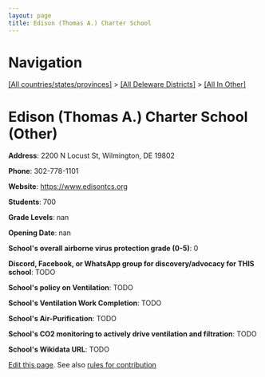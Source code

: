 ```yaml
---
layout: page
title: Edison (Thomas A.) Charter School
---
```

# Navigation

[[All countries/states/provinces]](../../..) > [[All Deleware Districts]](../..) > [[All In Other]](..)

# Edison (Thomas A.) Charter School (Other)

**Address**: 2200 N Locust St, Wilmington, DE 19802

**Phone**: 302-778-1101

**Website**: <https://www.edisontcs.org>

**Students**: 700

**Grade Levels**: nan

**Opening Date**: nan

**School's overall airborne virus protection grade (0-5)**: 0

**Discord, Facebook, or WhatsApp group for discovery/advocacy for THIS school**: TODO

**School's policy on Ventilation**: TODO

**School's Ventilation Work Completion**: TODO

**School's Air-Purification**: TODO

**School's CO2 monitoring to actively drive ventilation and filtration**: TODO

**School's Wikidata URL**: TODO


[Edit this page](https://github.com/ventilate-schools/DE/edit/main/./Other/Edison_(Thomas_A.)_Charter_School.md). See also [rules for contribution](../../../contribution-rules/)
